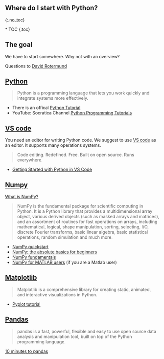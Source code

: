 ## Where do I start with Python?
{:.no_toc}

<nav markdown="1" class="toc-class">
* TOC
{:toc}
</nav>

## The goal

We have to start somewhere. Why not with an overview? 

Questions to [David Rotermund](mailto:davrot@uni-bremen.de)


## [Python​](https://www.python.org/) 

> Python is a programming language that lets you work quickly and integrate systems more effectively.

* There is an offical [Python Tutorial](https://docs.python.org/3/tutorial/)
* YouTube: Socratica Channel [Python Programming Tutorials​](https://www.youtube.com/watch?v=bY6m6_IIN94&list=PLi01XoE8jYohWFPpC17Z-wWhPOSuh8Er-)

## [VS code](https://code.visualstudio.com/)

You need an editor for writing Python code. We suggest to use [VS code](https://code.visualstudio.com/) as an editor. It supports many operations systems.

> Code editing. Redefined. Free. Built on open source. Runs everywhere. 

* [Getting Started with Python in VS Code](https://code.visualstudio.com/docs/python/python-tutorial)

## [Numpy](https://numpy.org/doc/stable/index.html)

[What is NumPy?​](https://numpy.org/doc/stable/user/whatisnumpy.html)

> NumPy is the fundamental package for scientific computing in Python. It is a Python library that provides a multidimensional array object, various derived objects (such as masked arrays and matrices), and an assortment of routines for fast operations on arrays, including mathematical, logical, shape manipulation, sorting, selecting, I/O, discrete Fourier transforms, basic linear algebra, basic statistical operations, random simulation and much more.

* [NumPy quickstart​](https://numpy.org/doc/stable/user/quickstart.html)
* [NumPy: the absolute basics for beginners​](https://numpy.org/doc/stable/user/absolute_beginners.html)
* [NumPy fundamentals​](https://numpy.org/doc/stable/user/basics.html)
* [NumPy for MATLAB users](https://numpy.org/doc/stable/user/numpy-for-matlab-users.html) (if you are a Matlab user)

## [Matplotlib](https://matplotlib.org/stable/index.html)

> Matplotlib is a comprehensive library for creating static, animated, and interactive visualizations in Python.

* [Pyplot tutorial](https://matplotlib.org/stable/tutorials/introductory/pyplot.html)

## [Pandas](https://pandas.pydata.org/)

> pandas is a fast, powerful, flexible and easy to use open source data analysis and manipulation tool, built on top of the Python programming language.

[10 minutes to pandas](https://pandas.pydata.org/docs/user_guide/10min.html)




